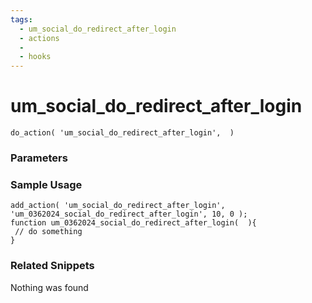 ```yaml
---
tags: 
  - um_social_do_redirect_after_login
  - actions
  - 
  - hooks
---
```

# um\_social\_do\_redirect\_after\_login

``` php:no-line-numbers
do_action( 'um_social_do_redirect_after_login',  )
```
<div class='hook-sep'></div>

### Parameters

<div class='hook-sep'></div>



### Sample Usage

``` php:no-line-numbers
add_action( 'um_social_do_redirect_after_login', 'um_0362024_social_do_redirect_after_login', 10, 0 );
function um_0362024_social_do_redirect_after_login(  ){
 // do something
}
```
<div class='hook-sep'></div>



### Related Snippets

Nothing was found

